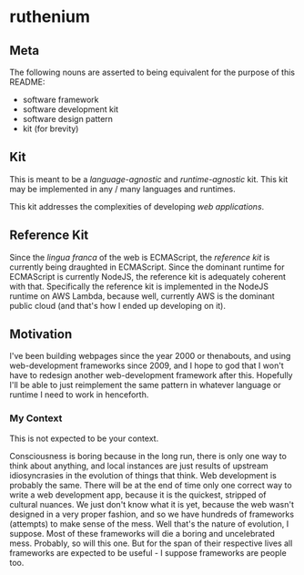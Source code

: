 # ruthenium

## Meta

The following nouns are asserted to being equivalent for the purpose of this
README:

-   software framework
-   software development kit
-   software design pattern
-   kit (for brevity)

## Kit

This is meant to be a *language-agnostic* and *runtime-agnostic* kit. This kit
may be implemented in any / many languages and runtimes.

This kit addresses the complexities of developing *web applications*. 

## Reference Kit 

Since the *lingua franca* of the web is ECMAScript, the *reference
kit* is currently being draughted in ECMAScript.  Since the dominant
runtime for ECMAScript is currently NodeJS, the reference kit is
adequately coherent with that. Specifically the reference kit is
implemented in the NodeJS runtime on AWS Lambda, because well, currently AWS is
the dominant public cloud (and that's how I ended up developing on it).

## Motivation

I've been building webpages since the year 2000 or thenabouts, and using
web-development frameworks since 2009, and I hope to god that I won't have to
redesign another web-development framework after this. Hopefully I'll be able to
just reimplement the same pattern in whatever language or runtime I need to work
in henceforth.

### My Context

This is not expected to be your context.

Consciousness is boring because in the long run, there is only one way to think
about anything, and local instances are just results of upstream idiosyncrasies
in the evolution of things that think. Web development is probably the same.
There will be at the end of time only one correct way to write a web development
app, because it is the quickest, stripped of cultural nuances. We just don't
know what it is yet, because the web wasn't designed in a very proper fashion,
and so we have hundreds of frameworks (attempts) to make sense of the mess. Well
that's the nature of evolution, I suppose. Most of these frameworks will die a
boring and uncelebrated mess. Probably, so will this one. But for the span of
their respective lives all frameworks are expected to be useful - I suppose
frameworks are people too.
